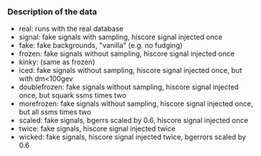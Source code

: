 ### Description of the data

 * real: runs with the real database
 * signal: fake signals with sampling, hiscore signal injected once
 * fake: fake backgrounds, "vanilla" (e.g. no fudging)
 * frozen: fake signals without sampling, hiscore signal injected once
 * kinky: (same as frozen)
 * iced: fake signals without sampling, hiscore signal injected once, but with dm<100gev
 * doublefrozen: fake signals without sampling, hiscore signal injected once, but squark ssms times two
 * morefrozen: fake signals without sampling, hiscore signal injected once, but all ssms times two
 * scaled: fake signals, bgerrs scaled by 0.6, hiscore signal injected once
 * twice: fake signals, hiscore signal injected twice
 * wicked: fake signals, hiscore signal injected twice, bgerrors scaled by 0.6
